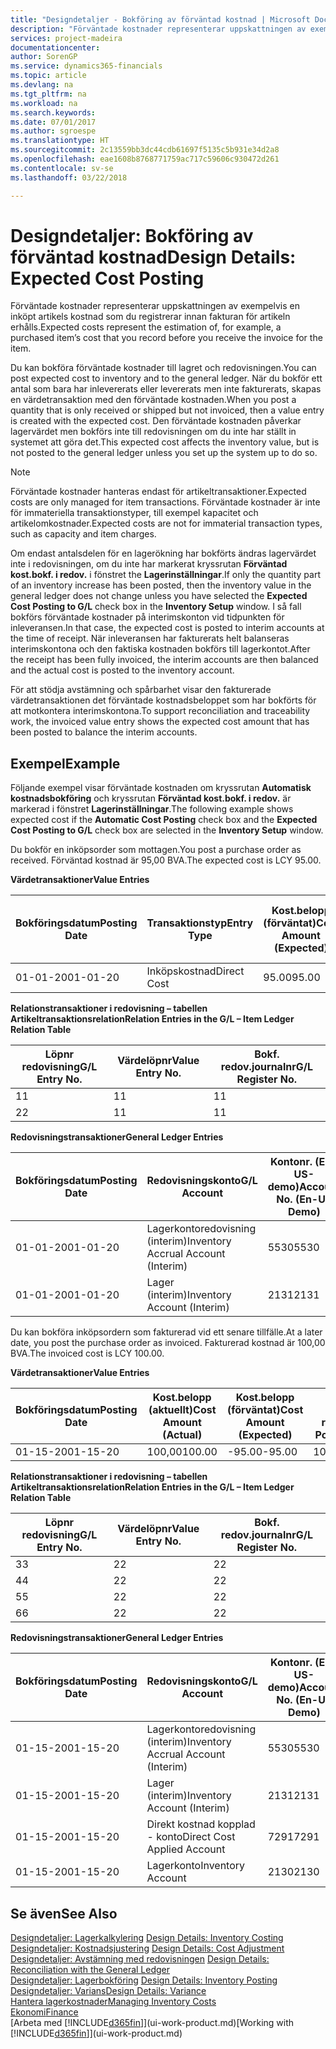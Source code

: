 ```yaml
---
title: "Designdetaljer - Bokföring av förväntad kostnad | Microsoft Docs"
description: "Förväntade kostnader representerar uppskattningen av exempelvis en inköpt artikels kostnad som du registrerar innan fakturan för artikeln erhålls."
services: project-madeira
documentationcenter: 
author: SorenGP
ms.service: dynamics365-financials
ms.topic: article
ms.devlang: na
ms.tgt_pltfrm: na
ms.workload: na
ms.search.keywords: 
ms.date: 07/01/2017
ms.author: sgroespe
ms.translationtype: HT
ms.sourcegitcommit: 2c13559bb3dc44cdb61697f5135c5b931e34d2a8
ms.openlocfilehash: eae1608b8768771759ac717c59606c930472d261
ms.contentlocale: sv-se
ms.lasthandoff: 03/22/2018

---
```

# <a name="design-details-expected-cost-posting"></a><span data-ttu-id="a3ab2-103">Designdetaljer: Bokföring av förväntad kostnad</span><span class="sxs-lookup"><span data-stu-id="a3ab2-103">Design Details: Expected Cost Posting</span></span>
<span data-ttu-id="a3ab2-104">Förväntade kostnader representerar uppskattningen av exempelvis en inköpt artikels kostnad som du registrerar innan fakturan för artikeln erhålls.</span><span class="sxs-lookup"><span data-stu-id="a3ab2-104">Expected costs represent the estimation of, for example, a purchased item’s cost that you record before you receive the invoice for the item.</span></span>  

 <span data-ttu-id="a3ab2-105">Du kan bokföra förväntade kostnader till lagret och redovisningen.</span><span class="sxs-lookup"><span data-stu-id="a3ab2-105">You can post expected cost to inventory and to the general ledger.</span></span> <span data-ttu-id="a3ab2-106">När du bokför ett antal som bara har inlevererats eller levererats men inte fakturerats, skapas en värdetransaktion med den förväntade kostnaden.</span><span class="sxs-lookup"><span data-stu-id="a3ab2-106">When you post a quantity that is only received or shipped but not invoiced, then a value entry is created with the expected cost.</span></span> <span data-ttu-id="a3ab2-107">Den förväntade kostnaden påverkar lagervärdet men bokförs inte till redovisningen om du inte har ställt in systemet att göra det.</span><span class="sxs-lookup"><span data-stu-id="a3ab2-107">This expected cost affects the inventory value, but is not posted to the general ledger unless you set up the system up to do so.</span></span>  

> [!NOTE]  
>  <span data-ttu-id="a3ab2-108">Förväntade kostnader hanteras endast för artikeltransaktioner.</span><span class="sxs-lookup"><span data-stu-id="a3ab2-108">Expected costs are only managed for item transactions.</span></span> <span data-ttu-id="a3ab2-109">Förväntade kostnader är inte för immateriella transaktionstyper, till exempel kapacitet och artikelomkostnader.</span><span class="sxs-lookup"><span data-stu-id="a3ab2-109">Expected costs are not for immaterial transaction types, such as capacity and item charges.</span></span>  

 <span data-ttu-id="a3ab2-110">Om endast antalsdelen för en lagerökning har bokförts ändras lagervärdet inte i redovisningen, om du inte har markerat kryssrutan **Förväntad kost.bokf. i redov.** i fönstret the **Lagerinställningar**.</span><span class="sxs-lookup"><span data-stu-id="a3ab2-110">If only the quantity part of an inventory increase has been posted, then the inventory value in the general ledger does not change unless you have selected the **Expected Cost Posting to G/L** check box in the **Inventory Setup** window.</span></span> <span data-ttu-id="a3ab2-111">I så fall bokförs förväntade kostnader på interimskonton vid tidpunkten för inleveransen.</span><span class="sxs-lookup"><span data-stu-id="a3ab2-111">In that case, the expected cost is posted to interim accounts at the time of receipt.</span></span> <span data-ttu-id="a3ab2-112">När inleveransen har fakturerats helt balanseras interimskontona och den faktiska kostnaden bokförs till lagerkontot.</span><span class="sxs-lookup"><span data-stu-id="a3ab2-112">After the receipt has been fully invoiced, the interim accounts are then balanced and the actual cost is posted to the inventory account.</span></span>  

 <span data-ttu-id="a3ab2-113">För att stödja avstämning och spårbarhet visar den fakturerade värdetransaktionen det förväntade kostnadsbeloppet som har bokförts för att motkontera interimskontona.</span><span class="sxs-lookup"><span data-stu-id="a3ab2-113">To support reconciliation and traceability work, the invoiced value entry shows the expected cost amount that has been posted to balance the interim accounts.</span></span>  

## <a name="example"></a><span data-ttu-id="a3ab2-114">Exempel</span><span class="sxs-lookup"><span data-stu-id="a3ab2-114">Example</span></span>  
 <span data-ttu-id="a3ab2-115">Följande exempel visar förväntade kostnaden om kryssrutan **Automatisk kostnadsbokföring** och kryssrutan **Förväntad kost.bokf. i redov.** är markerad i fönstret **Lagerinställningar**.</span><span class="sxs-lookup"><span data-stu-id="a3ab2-115">The following example shows expected cost if the **Automatic Cost Posting** check box and the **Expected Cost Posting to G/L** check box are selected in the **Inventory Setup** window.</span></span>  

 <span data-ttu-id="a3ab2-116">Du bokför en inköpsorder som mottagen.</span><span class="sxs-lookup"><span data-stu-id="a3ab2-116">You post a purchase order as received.</span></span> <span data-ttu-id="a3ab2-117">Förväntad kostnad är 95,00 BVA.</span><span class="sxs-lookup"><span data-stu-id="a3ab2-117">The expected cost is LCY 95.00.</span></span>  

 <span data-ttu-id="a3ab2-118">**Värdetransaktioner**</span><span class="sxs-lookup"><span data-stu-id="a3ab2-118">**Value Entries**</span></span>  

|<span data-ttu-id="a3ab2-119">Bokföringsdatum</span><span class="sxs-lookup"><span data-stu-id="a3ab2-119">Posting Date</span></span>|<span data-ttu-id="a3ab2-120">Transaktionstyp</span><span class="sxs-lookup"><span data-stu-id="a3ab2-120">Entry Type</span></span>|<span data-ttu-id="a3ab2-121">Kost.belopp (förväntat)</span><span class="sxs-lookup"><span data-stu-id="a3ab2-121">Cost Amount (Expected)</span></span>|<span data-ttu-id="a3ab2-122">Förväntad kost. bokf. i redov.</span><span class="sxs-lookup"><span data-stu-id="a3ab2-122">Expected Cost Posted to G/L</span></span>|<span data-ttu-id="a3ab2-123">Förväntad kostnad</span><span class="sxs-lookup"><span data-stu-id="a3ab2-123">Expected Cost</span></span>|<span data-ttu-id="a3ab2-124">Artikeltrans.löpnr</span><span class="sxs-lookup"><span data-stu-id="a3ab2-124">Item Ledger Entry No.</span></span>|<span data-ttu-id="a3ab2-125">Löpnr</span><span class="sxs-lookup"><span data-stu-id="a3ab2-125">Entry No.</span></span>|  
|------------------|----------------|------------------------------|----------------------------------|-------------------|---------------------------|---------------|  
|<span data-ttu-id="a3ab2-126">01-01-20</span><span class="sxs-lookup"><span data-stu-id="a3ab2-126">01-01-20</span></span>|<span data-ttu-id="a3ab2-127">Inköpskostnad</span><span class="sxs-lookup"><span data-stu-id="a3ab2-127">Direct Cost</span></span>|<span data-ttu-id="a3ab2-128">95.00</span><span class="sxs-lookup"><span data-stu-id="a3ab2-128">95.00</span></span>|<span data-ttu-id="a3ab2-129">95.00</span><span class="sxs-lookup"><span data-stu-id="a3ab2-129">95.00</span></span>|<span data-ttu-id="a3ab2-130">Ja</span><span class="sxs-lookup"><span data-stu-id="a3ab2-130">Yes</span></span>|<span data-ttu-id="a3ab2-131">1</span><span class="sxs-lookup"><span data-stu-id="a3ab2-131">1</span></span>|<span data-ttu-id="a3ab2-132">1</span><span class="sxs-lookup"><span data-stu-id="a3ab2-132">1</span></span>|  

 <span data-ttu-id="a3ab2-133">**Relationstransaktioner i redovisning – tabellen Artikeltransaktionsrelation**</span><span class="sxs-lookup"><span data-stu-id="a3ab2-133">**Relation Entries in the G/L – Item Ledger Relation Table**</span></span>  

|<span data-ttu-id="a3ab2-134">Löpnr redovisning</span><span class="sxs-lookup"><span data-stu-id="a3ab2-134">G/L Entry No.</span></span>|<span data-ttu-id="a3ab2-135">Värdelöpnr</span><span class="sxs-lookup"><span data-stu-id="a3ab2-135">Value Entry No.</span></span>|<span data-ttu-id="a3ab2-136">Bokf. redov.journalnr</span><span class="sxs-lookup"><span data-stu-id="a3ab2-136">G/L Register No.</span></span>|  
|--------------------|---------------------|-----------------------|  
|<span data-ttu-id="a3ab2-137">1</span><span class="sxs-lookup"><span data-stu-id="a3ab2-137">1</span></span>|<span data-ttu-id="a3ab2-138">1</span><span class="sxs-lookup"><span data-stu-id="a3ab2-138">1</span></span>|<span data-ttu-id="a3ab2-139">1</span><span class="sxs-lookup"><span data-stu-id="a3ab2-139">1</span></span>|  
|<span data-ttu-id="a3ab2-140">2</span><span class="sxs-lookup"><span data-stu-id="a3ab2-140">2</span></span>|<span data-ttu-id="a3ab2-141">1</span><span class="sxs-lookup"><span data-stu-id="a3ab2-141">1</span></span>|<span data-ttu-id="a3ab2-142">1</span><span class="sxs-lookup"><span data-stu-id="a3ab2-142">1</span></span>|  

 <span data-ttu-id="a3ab2-143">**Redovisningstransaktioner**</span><span class="sxs-lookup"><span data-stu-id="a3ab2-143">**General Ledger Entries**</span></span>  

|<span data-ttu-id="a3ab2-144">Bokföringsdatum</span><span class="sxs-lookup"><span data-stu-id="a3ab2-144">Posting Date</span></span>|<span data-ttu-id="a3ab2-145">Redovisningskonto</span><span class="sxs-lookup"><span data-stu-id="a3ab2-145">G/L Account</span></span>|<span data-ttu-id="a3ab2-146">Kontonr. (En-US-demo)</span><span class="sxs-lookup"><span data-stu-id="a3ab2-146">Account No. (En-US Demo)</span></span>|<span data-ttu-id="a3ab2-147">Belopp</span><span class="sxs-lookup"><span data-stu-id="a3ab2-147">Amount</span></span>|<span data-ttu-id="a3ab2-148">Löpnr</span><span class="sxs-lookup"><span data-stu-id="a3ab2-148">Entry No.</span></span>|  
|------------------|------------------|---------------------------------|------------|---------------|  
|<span data-ttu-id="a3ab2-149">01-01-20</span><span class="sxs-lookup"><span data-stu-id="a3ab2-149">01-01-20</span></span>|<span data-ttu-id="a3ab2-150">Lagerkontoredovisning (interim)</span><span class="sxs-lookup"><span data-stu-id="a3ab2-150">Inventory Accrual Account (Interim)</span></span>|<span data-ttu-id="a3ab2-151">5530</span><span class="sxs-lookup"><span data-stu-id="a3ab2-151">5530</span></span>|<span data-ttu-id="a3ab2-152">-95.00</span><span class="sxs-lookup"><span data-stu-id="a3ab2-152">-95.00</span></span>|<span data-ttu-id="a3ab2-153">2</span><span class="sxs-lookup"><span data-stu-id="a3ab2-153">2</span></span>|  
|<span data-ttu-id="a3ab2-154">01-01-20</span><span class="sxs-lookup"><span data-stu-id="a3ab2-154">01-01-20</span></span>|<span data-ttu-id="a3ab2-155">Lager (interim)</span><span class="sxs-lookup"><span data-stu-id="a3ab2-155">Inventory Account (Interim)</span></span>|<span data-ttu-id="a3ab2-156">2131</span><span class="sxs-lookup"><span data-stu-id="a3ab2-156">2131</span></span>|<span data-ttu-id="a3ab2-157">95.00</span><span class="sxs-lookup"><span data-stu-id="a3ab2-157">95.00</span></span>|<span data-ttu-id="a3ab2-158">1</span><span class="sxs-lookup"><span data-stu-id="a3ab2-158">1</span></span>|  

 <span data-ttu-id="a3ab2-159">Du kan bokföra inköpsordern som fakturerad vid ett senare tillfälle.</span><span class="sxs-lookup"><span data-stu-id="a3ab2-159">At a later date, you post the purchase order as invoiced.</span></span> <span data-ttu-id="a3ab2-160">Fakturerad kostnad är 100,00 BVA.</span><span class="sxs-lookup"><span data-stu-id="a3ab2-160">The invoiced cost is LCY 100.00.</span></span>  

 <span data-ttu-id="a3ab2-161">**Värdetransaktioner**</span><span class="sxs-lookup"><span data-stu-id="a3ab2-161">**Value Entries**</span></span>  

|<span data-ttu-id="a3ab2-162">Bokföringsdatum</span><span class="sxs-lookup"><span data-stu-id="a3ab2-162">Posting Date</span></span>|<span data-ttu-id="a3ab2-163">Kost.belopp (aktuellt)</span><span class="sxs-lookup"><span data-stu-id="a3ab2-163">Cost Amount (Actual)</span></span>|<span data-ttu-id="a3ab2-164">Kost.belopp (förväntat)</span><span class="sxs-lookup"><span data-stu-id="a3ab2-164">Cost Amount (Expected)</span></span>|<span data-ttu-id="a3ab2-165">Kostnad bokförd i redov.</span><span class="sxs-lookup"><span data-stu-id="a3ab2-165">Cost Posted to G/L</span></span>|<span data-ttu-id="a3ab2-166">Förväntad kostnad</span><span class="sxs-lookup"><span data-stu-id="a3ab2-166">Expected Cost</span></span>|<span data-ttu-id="a3ab2-167">Artikeltrans.löpnr</span><span class="sxs-lookup"><span data-stu-id="a3ab2-167">Item Ledger Entry No.</span></span>|<span data-ttu-id="a3ab2-168">Löpnr</span><span class="sxs-lookup"><span data-stu-id="a3ab2-168">Entry No.</span></span>|  
|------------------|----------------------------|------------------------------|-------------------------|-------------------|---------------------------|---------------|  
|<span data-ttu-id="a3ab2-169">01-15-20</span><span class="sxs-lookup"><span data-stu-id="a3ab2-169">01-15-20</span></span>|<span data-ttu-id="a3ab2-170">100,00</span><span class="sxs-lookup"><span data-stu-id="a3ab2-170">100.00</span></span>|<span data-ttu-id="a3ab2-171">-95.00</span><span class="sxs-lookup"><span data-stu-id="a3ab2-171">-95.00</span></span>|<span data-ttu-id="a3ab2-172">100,00</span><span class="sxs-lookup"><span data-stu-id="a3ab2-172">100.00</span></span>|<span data-ttu-id="a3ab2-173">Nej</span><span class="sxs-lookup"><span data-stu-id="a3ab2-173">No</span></span>|<span data-ttu-id="a3ab2-174">1</span><span class="sxs-lookup"><span data-stu-id="a3ab2-174">1</span></span>|<span data-ttu-id="a3ab2-175">2</span><span class="sxs-lookup"><span data-stu-id="a3ab2-175">2</span></span>|  

 <span data-ttu-id="a3ab2-176">**Relationstransaktioner i redovisning – tabellen Artikeltransaktionsrelation**</span><span class="sxs-lookup"><span data-stu-id="a3ab2-176">**Relation Entries in the G/L – Item Ledger Relation Table**</span></span>  

|<span data-ttu-id="a3ab2-177">Löpnr redovisning</span><span class="sxs-lookup"><span data-stu-id="a3ab2-177">G/L Entry No.</span></span>|<span data-ttu-id="a3ab2-178">Värdelöpnr</span><span class="sxs-lookup"><span data-stu-id="a3ab2-178">Value Entry No.</span></span>|<span data-ttu-id="a3ab2-179">Bokf. redov.journalnr</span><span class="sxs-lookup"><span data-stu-id="a3ab2-179">G/L Register No.</span></span>|  
|--------------------|---------------------|-----------------------|  
|<span data-ttu-id="a3ab2-180">3</span><span class="sxs-lookup"><span data-stu-id="a3ab2-180">3</span></span>|<span data-ttu-id="a3ab2-181">2</span><span class="sxs-lookup"><span data-stu-id="a3ab2-181">2</span></span>|<span data-ttu-id="a3ab2-182">2</span><span class="sxs-lookup"><span data-stu-id="a3ab2-182">2</span></span>|  
|<span data-ttu-id="a3ab2-183">4</span><span class="sxs-lookup"><span data-stu-id="a3ab2-183">4</span></span>|<span data-ttu-id="a3ab2-184">2</span><span class="sxs-lookup"><span data-stu-id="a3ab2-184">2</span></span>|<span data-ttu-id="a3ab2-185">2</span><span class="sxs-lookup"><span data-stu-id="a3ab2-185">2</span></span>|  
|<span data-ttu-id="a3ab2-186">5</span><span class="sxs-lookup"><span data-stu-id="a3ab2-186">5</span></span>|<span data-ttu-id="a3ab2-187">2</span><span class="sxs-lookup"><span data-stu-id="a3ab2-187">2</span></span>|<span data-ttu-id="a3ab2-188">2</span><span class="sxs-lookup"><span data-stu-id="a3ab2-188">2</span></span>|  
|<span data-ttu-id="a3ab2-189">6</span><span class="sxs-lookup"><span data-stu-id="a3ab2-189">6</span></span>|<span data-ttu-id="a3ab2-190">2</span><span class="sxs-lookup"><span data-stu-id="a3ab2-190">2</span></span>|<span data-ttu-id="a3ab2-191">2</span><span class="sxs-lookup"><span data-stu-id="a3ab2-191">2</span></span>|  

 <span data-ttu-id="a3ab2-192">**Redovisningstransaktioner**</span><span class="sxs-lookup"><span data-stu-id="a3ab2-192">**General Ledger Entries**</span></span>  

|<span data-ttu-id="a3ab2-193">Bokföringsdatum</span><span class="sxs-lookup"><span data-stu-id="a3ab2-193">Posting Date</span></span>|<span data-ttu-id="a3ab2-194">Redovisningskonto</span><span class="sxs-lookup"><span data-stu-id="a3ab2-194">G/L Account</span></span>|<span data-ttu-id="a3ab2-195">Kontonr. (En-US-demo)</span><span class="sxs-lookup"><span data-stu-id="a3ab2-195">Account No. (En-US Demo)</span></span>|<span data-ttu-id="a3ab2-196">Belopp</span><span class="sxs-lookup"><span data-stu-id="a3ab2-196">Amount</span></span>|<span data-ttu-id="a3ab2-197">Löpnr</span><span class="sxs-lookup"><span data-stu-id="a3ab2-197">Entry No.</span></span>|  
|------------------|------------------|---------------------------------|------------|---------------|  
|<span data-ttu-id="a3ab2-198">01-15-20</span><span class="sxs-lookup"><span data-stu-id="a3ab2-198">01-15-20</span></span>|<span data-ttu-id="a3ab2-199">Lagerkontoredovisning (interim)</span><span class="sxs-lookup"><span data-stu-id="a3ab2-199">Inventory Accrual Account (Interim)</span></span>|<span data-ttu-id="a3ab2-200">5530</span><span class="sxs-lookup"><span data-stu-id="a3ab2-200">5530</span></span>|<span data-ttu-id="a3ab2-201">95.00</span><span class="sxs-lookup"><span data-stu-id="a3ab2-201">95.00</span></span>|<span data-ttu-id="a3ab2-202">4</span><span class="sxs-lookup"><span data-stu-id="a3ab2-202">4</span></span>|  
|<span data-ttu-id="a3ab2-203">01-15-20</span><span class="sxs-lookup"><span data-stu-id="a3ab2-203">01-15-20</span></span>|<span data-ttu-id="a3ab2-204">Lager (interim)</span><span class="sxs-lookup"><span data-stu-id="a3ab2-204">Inventory Account (Interim)</span></span>|<span data-ttu-id="a3ab2-205">2131</span><span class="sxs-lookup"><span data-stu-id="a3ab2-205">2131</span></span>|<span data-ttu-id="a3ab2-206">-95.00</span><span class="sxs-lookup"><span data-stu-id="a3ab2-206">-95.00</span></span>|<span data-ttu-id="a3ab2-207">3</span><span class="sxs-lookup"><span data-stu-id="a3ab2-207">3</span></span>|  
|<span data-ttu-id="a3ab2-208">01-15-20</span><span class="sxs-lookup"><span data-stu-id="a3ab2-208">01-15-20</span></span>|<span data-ttu-id="a3ab2-209">Direkt kostnad kopplad - konto</span><span class="sxs-lookup"><span data-stu-id="a3ab2-209">Direct Cost Applied Account</span></span>|<span data-ttu-id="a3ab2-210">7291</span><span class="sxs-lookup"><span data-stu-id="a3ab2-210">7291</span></span>|<span data-ttu-id="a3ab2-211">-100</span><span class="sxs-lookup"><span data-stu-id="a3ab2-211">-100</span></span>|<span data-ttu-id="a3ab2-212">6</span><span class="sxs-lookup"><span data-stu-id="a3ab2-212">6</span></span>|  
|<span data-ttu-id="a3ab2-213">01-15-20</span><span class="sxs-lookup"><span data-stu-id="a3ab2-213">01-15-20</span></span>|<span data-ttu-id="a3ab2-214">Lagerkonto</span><span class="sxs-lookup"><span data-stu-id="a3ab2-214">Inventory Account</span></span>|<span data-ttu-id="a3ab2-215">2130</span><span class="sxs-lookup"><span data-stu-id="a3ab2-215">2130</span></span>|<span data-ttu-id="a3ab2-216">100</span><span class="sxs-lookup"><span data-stu-id="a3ab2-216">100</span></span>|<span data-ttu-id="a3ab2-217">5</span><span class="sxs-lookup"><span data-stu-id="a3ab2-217">5</span></span>|  

## <a name="see-also"></a><span data-ttu-id="a3ab2-218">Se även</span><span class="sxs-lookup"><span data-stu-id="a3ab2-218">See Also</span></span>
 <span data-ttu-id="a3ab2-219">[Designdetaljer: Lagerkalkylering](design-details-inventory-costing.md) </span><span class="sxs-lookup"><span data-stu-id="a3ab2-219">[Design Details: Inventory Costing](design-details-inventory-costing.md) </span></span>  
 <span data-ttu-id="a3ab2-220">[Designdetaljer: Kostnadsjustering](design-details-cost-adjustment.md) </span><span class="sxs-lookup"><span data-stu-id="a3ab2-220">[Design Details: Cost Adjustment](design-details-cost-adjustment.md) </span></span>  
 <span data-ttu-id="a3ab2-221">[Designdetaljer: Avstämning med redovisningen](design-details-reconciliation-with-the-general-ledger.md) </span><span class="sxs-lookup"><span data-stu-id="a3ab2-221">[Design Details: Reconciliation with the General Ledger](design-details-reconciliation-with-the-general-ledger.md) </span></span>  
 <span data-ttu-id="a3ab2-222">[Designdetaljer: Lagerbokföring](design-details-inventory-posting.md) </span><span class="sxs-lookup"><span data-stu-id="a3ab2-222">[Design Details: Inventory Posting](design-details-inventory-posting.md) </span></span>  
 [<span data-ttu-id="a3ab2-223">Designdetaljer: Varians</span><span class="sxs-lookup"><span data-stu-id="a3ab2-223">Design Details: Variance</span></span>](design-details-variance.md)  
 [<span data-ttu-id="a3ab2-224">Hantera lagerkostnader</span><span class="sxs-lookup"><span data-stu-id="a3ab2-224">Managing Inventory Costs</span></span>](finance-manage-inventory-costs.md)  
 [<span data-ttu-id="a3ab2-225">Ekonomi</span><span class="sxs-lookup"><span data-stu-id="a3ab2-225">Finance</span></span>](finance.md)  
 <span data-ttu-id="a3ab2-226">[Arbeta med [!INCLUDE[d365fin](includes/d365fin_md.md)]](ui-work-product.md)</span><span class="sxs-lookup"><span data-stu-id="a3ab2-226">[Working with [!INCLUDE[d365fin](includes/d365fin_md.md)]](ui-work-product.md)</span></span>

